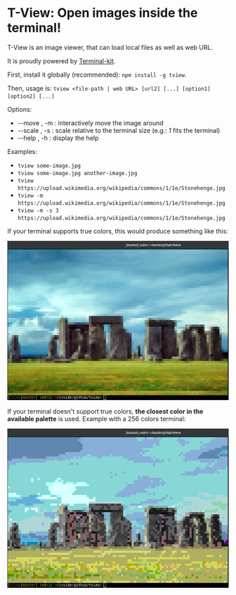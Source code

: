 

# T-View: Open images inside the terminal!

T-View is an image viewer, that can load local files as well as web URL.

It is proudly powered by [Terminal-kit](https://www.npmjs.com/package/terminal-kit).

First, install it globally (recommended): `npm install -g tview`.

Then, usage is: `tview <file-path | web URL> [url2] [...] [option1] [option2] [...]`

Options:

* --move , -m : interactively move the image around
* --scale , -s : scale relative to the terminal size (e.g.: *1* fits the terminal)
* --help , -h : display the help

Examples:

* `tview some-image.jpg`
* `tview some-image.jpg another-image.jpg`
* `tview https://upload.wikimedia.org/wikipedia/commons/1/1e/Stonehenge.jpg`
* `tview -m https://upload.wikimedia.org/wikipedia/commons/1/1e/Stonehenge.jpg`
* `tview -m -s 3 https://upload.wikimedia.org/wikipedia/commons/1/1e/Stonehenge.jpg`

If your terminal supports true colors, this would produce something like this:

![True color example](example1.jpg)

If your terminal doesn't support true colors, **the closest color in the available palette** is used.
Example with a 256 colors terminal:

![256 colors example](example2.png)

